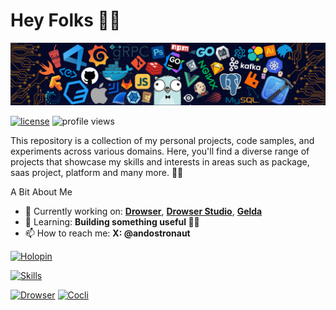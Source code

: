 # Hey Folks 👋🏻

![Header](./src/header_.png)

[![license](https://img.shields.io/github/license/andostronaut/andostronaut?style=for-the-badge&color=success)](LICENSE)
![profile views](https://komarev.com/ghpvc/?username=andostronaut&style=for-the-badge)

This repository is a collection of my personal projects, code samples, and experiments across various domains. Here, you'll find a diverse range of projects that showcase my skills and interests in areas such as package, saas project, platform and many more. 🚀🌱

A Bit About Me

- 🔭 Currently working on: **[Drowser](https://github.com/andostronaut/drowser)**, **[Drowser Studio](https://github.com/kinotio/drowser-studio)**, **[Gelda](https://github.com/kinotio/gelda)**
- 🌱 Learning: **Building something useful 🌱🚀**
- 📫 How to reach me: **X: @andostronaut**

[![Holopin](https://holopin.me/andostronaut)](https://holopin.io/@andostronaut)

[![Skills](https://skillicons.dev/icons?i=js,ts,go,nodejs,vue,react,linux,express,graphql,nestjs,docker,bash,kubernetes,adonis,angular,apollo,gcp,aws,firebase,git,githubactions,gitlab,nginx,netlify,heroku,prisma,pug,py,reactivex,redux,rollupjs,mysql,sequelize,solidity,solidjs,vercel,vite,webpack,mongodb,wasm,redis,styledcomponents,tailwind,jest,deno)](https://skillicons.dev)

[![Drowser](https://github-readme-stats.vercel.app/api/pin/?username=andostronaut&repo=drowser)](https://github.com/andostronaut/drowser)
[![Cocli](https://github-readme-stats.vercel.app/api/pin/?username=andostronaut&repo=cocli)](https://github.com/andostronaut/cocli)
